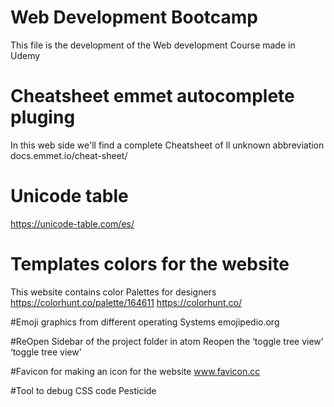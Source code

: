 # Web Development Bootcamp
This file is the development of the Web development Course made in Udemy

# Cheatsheet emmet autocomplete pluging
In this web side we'll find a complete Cheatsheet of ll unknown abbreviation
docs.emmet.io/cheat-sheet/

# Unicode table
  https://unicode-table.com/es/
# Templates colors for the website
This website contains color Palettes for designers
https://colorhunt.co/palette/164611
 https://colorhunt.co/

#Emoji graphics from different operating Systems
emojipedio.org

#ReOpen Sidebar of the project folder in atom
Reopen the ‘toggle tree view’
‘toggle tree view’

#Favicon for making an icon for the website
www.favicon.cc

#Tool to debug CSS code
Pesticide

